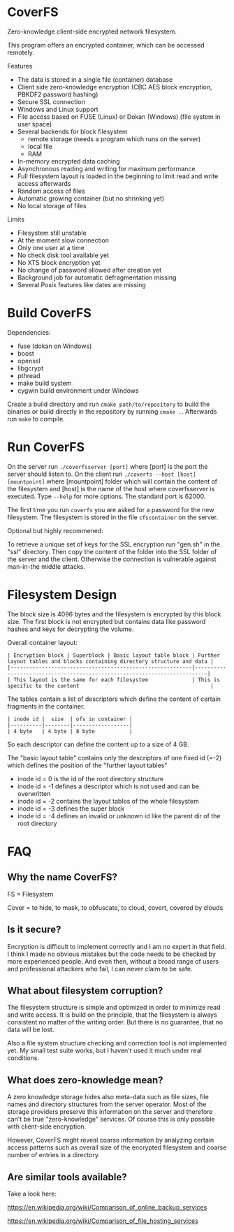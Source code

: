CoverFS
=======

Zero-knowledge client-side encrypted network filesystem.

This program offers an encrypted container, which can be accessed remotely.

Features
   * The data is stored in a single file (container) database
   * Client side zero-knowledge encryption (CBC AES block encryption, PBKDF2 password hashing)
   * Secure SSL connection
   * Windows and Linux support
   * File access based on FUSE (Linux) or Dokan (Windows) (file system in user space) 
   * Several backends for block filesystem
     - remote storage (needs a program which runs on the server)
     - local file
     - RAM
   * In-memory encrypted data caching
   * Asynchronous reading and writing for maximum performance
   * Full filesystem layout is loaded in the beginning to limit read and write access afterwards
   * Random access of files
   * Automatic growing container (but no shrinking yet)
   * No local storage of files

Limits
   * Filesystem still unstable
   * At the moment slow connection
   * Only one user at a time
   * No check disk tool available yet
   * No XTS block encryption yet
   * No change of password allowed after creation yet
   * Background job for automatic defragmentation missing
   * Several Posix features like dates are missing

Build CoverFS
=============

Dependencies:
   * fuse (dokan on Windows)
   * boost
   * openssl
   * libgcrypt
   * pthread
   * make build system
   * cygwin build environment under Windows


Create a build directory and run `cmake path/to/repository` to build the binaries or build directly in the repository by running `cmake .`. Afterwards run `make` to compile.


Run CoverFS
===========

On the server run `./coverfsserver [port]` where [port] is the port the server should listen to.
On the client run `./coverfs --host [host] [mountpoint]` where [mountpoint] folder which will contain the content of the filesystem and [host] is the name of the host where coverfsserver is executed.
Type `--help` for more options. The standard port is 62000.

The first time you run `coverfs` you are asked for a password for the new filesystem. The filesystem is stored in the file `cfscontainer` on the server.

Optional but highly recommened:

To retrieve a unique set of keys for the SSL encryption run "gen.sh" in the "ssl" directory.  Then copy the 
content of the folder into the SSL folder of the server and the client. Otherwise the connection is vulnerable against
man-in-the middle attacks.


Filesystem Design
=================

The block size is 4096 bytes and the filesystem is encrypted by this block size. The first block is not encrypted but contains data
like password hashes and keys for decrypting the volume.

Overall container layout:
```
| Encryption block | Superblock | Basic layout table block | Further layout tables and blocks containing directory structure and data |
|----------------------------------------------------------|--------------------------------------------------------------------------|
| This layout is the same for each filesystem              | This is specific to the content                                          |
```

The tables contain a list of descriptors which define the content of certain fragments in the container.
```
| inode id |  size  | ofs in container | 
|----------|--------|------------------|
| 4 byte   | 4 byte | 8 byte           |
```

So each descriptor can define the content up to a size of 4 GB.

The "basic layout table" contains only the descriptors of one fixed id (=-2) which defines the position of the "further layout tables"

   * inode id =  0 is the id of the root directory structure
   * inode id = -1 defines a descriptor which is not used and can be overwritten
   * inode id = -2 contains the layout tables of the whole filesystem
   * inode id = -3 defines the super block
   * inode id = -4 defines an invalid or unknown id like the parent dir of the root directory


FAQ
===

Why the name CoverFS?
---------------------
FS = Filesystem

Cover = to hide, to mask, to obfuscate, to cloud, covert, covered by clouds


Is it secure? 
-------------
Encryption is difficult to implement correctly and I am no expert in that field. I think I made no obvious 
mistakes but the code needs to be checked by more experienced people.
And even then, without a broad range of users and professional attackers who fail, I can 
never claim to be safe.


What about filesystem corruption?
---------------------------------

The filesystem structure is simple and optimized in order to minimize read and write access. 
It is build on the principle, that the filesystem is always consistent no matter of the writing order.
But there is no guarantee, that no data will be lost.

Also a file system structure checking and correction tool is not implemented yet. 
My small test suite works, but I haven't used it much under real conditions. 


What does zero-knowledge mean?
------------------------------

A zero knowledge storage hides also meta-data such as file sizes, file names and directory structures from the server operator.
Most of the storage providers preserve this information on the server and therefore can't be true "zero-knowledge" services.
Of course this is only possible with client-side encryption.

However, CoverFS might reveal coarse information by analyzing certain access patterns such as 
overall size of the encrypted filesystem and coarse number of entries in a directory.


Are similar tools available?
----------------------------
Take a look here:

https://en.wikipedia.org/wiki/Comparison_of_online_backup_services

https://en.wikipedia.org/wiki/Comparison_of_file_hosting_services

